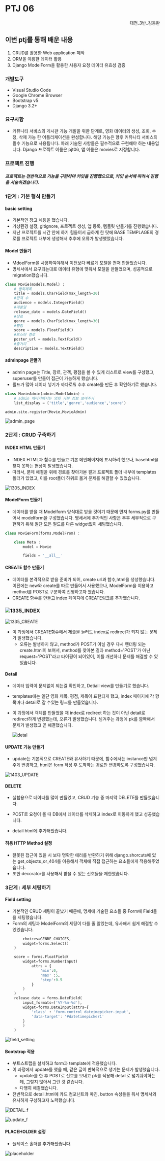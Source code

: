 # PTJ 06



<div style="text-align: right"> 대전_3반_김동완</div>

## 이번 ptj를 통해 배운 내용

1. CRUD를 활용한 Web application 제작
1. ORM을 이용한 데이터 활용
1. Django ModelForm을 활용한 사용자 요청 데이터 유효성 검증 



### 개발도구

- Visual Studio Code
- Google Chrome Browser
- Bootstrap v5
- Django 3.2+



### 요구사항 

- 커뮤니티 서비스의 게시판 기능 개발을 위한 단계로, 영화 데이터의 생성, 조회, 수정, 삭제 가능
  한 어플리케이션을 완성합니다. 해당 기능은 향후 커뮤니티 서비스의 필수 기능으로 사용됩니다.
  아래 기술된 사항들은 필수적으로 구현해야 하는 내용입니다.
  Django 프로젝트 이름은 pjt06, 앱 이름은 movies로 지정합니다. 

### 프로젝트 진행

##### 프로젝트는 전반적으로 기능을 구현하며 커밋을 진행했으므로, 커밋 순서에 따라서 진행을 서술하겠습니다.



### 1단계 : 기본 형식 만들기 

#### basic setting 

- 기본적인 장고 세팅을 했습니다.
- 가상환경 설정, gitignore, 프로젝트 생성, 앱 등록, 템플릿 만들기를 진행했습니다. 
- 지난 프로젝트를 시간 안에 하기 힘들어서 급하게 한 탓에 BASE TEMPLAGE의 경로를 프로젝트 내부에 생성해서 추후에 오류가 발생했었습니다.

#### Model 만들기

- MdoelForm을 사용하여야해서 이전보다 빠르게 모델을 먼저 만들었습니다.
- 명세서에서 요구되는대로 데이터 유형에 맞춰서 모델을 만들었으며, 성공적으로 migration했습니다.

```python
class Movie(models.Model) :
    # 영화제목
    title = models.CharField(max_length=20)
    #관객 수  
    audience = models.IntegerField()
    #개봉일
    release_date = models.DateField()
    #장르
    genre = models.CharField(max_length=30)
    #평점
    score = models.FloatField()
    #포스터 경로
    poster_url = models.TextField()
    #줄거리
    description = models.TextField()
```

#### adminpage 만들기

- admin page는 Title, 장르, 관객, 평점을 볼 수 있게 리스트로 view를 구성했고, superuser를 만들어 접근이 가능하게 했습니다.
- 필드가 많아 데이터 넣기가 까다로워 추후 create를 만든 후 확인하기로 했습니다.

```python
class MovieAdmin(admin.ModelAdmin) :
    # admin 페이지에서는 영화 기본 정보 보여주기 
    list_display = ('title','genre','audience','score')

admin.site.register(Movie,MovieAdmin)
```

![admin_page](README.assets/admin_page.PNG)

### 2단계 : CRUD 구축하기 

#### INDEX HTML 만들기

- INDEX HTML과 함수를 만들고 기본 메인페이지에 표시하려 했으나, basehtml을 찾지 못하는 현상이 발생했습니다. 
- 따라서, 문제 해결을 위해 경로를 찾아가본 결과 프로젝트 폴더 내부에 templates 폴더가 있었고, 이를 root폴더 하위로 옮겨 문제를 해결할 수 있었습니다.

![1305_INDEX](README.assets/1305_INDEX.PNG)



#### ModelForm 만들기

- 데이터를 받을 때 Modelform 양식대로 받을 것이기 때문에 먼저 forms.py를 만들어서 modelform을 구성했습니다. 명세서에 추가적인 사항은 추후 세부적으로 구현하기 위해 일단 모든 필드를 다른 widget없이 세팅했습니다.

```python
class MovieForm(forms.ModelFrom) :

    class Meta :
        model = Movie 

        fields = '__all__'
```

#### CREATE 함수 만들기

- 데이터를 본격적으로 받을 준비가 되어, create url과 함수,html을 생성했습니다. 이전에는 new와 create를 따로 만들어서 사용했으나, ModelForm을 이용하고 method를 POST로 구분하여 진행하고자 했습니다.
- CREATE 함수를 만들고 index 페이지에 CREATE링크를 추가했습니다.



### ![1335_INDEX](README.assets/1335_INDEX.PNG)

![1335_CREATE](README.assets/1335_CREATE.PNG)

- 이 과정에서 CREATE함수에서 제출을 눌러도 index로 redirect가 되지 않는 문제가 발생했습니다. 
  - 오류는 발생하지 않고, method가 POST가 아닐 경우 다시 렌더링 되는 create.html이 보여서, method를 찾아본 결과 method='POST'가 아닌 request='POST'라고 타이핑이 되어있어, 이를 개선하니 문제를 해결할 수 있었습니다.

#### Detail

- 데이터 입력이 문제없이 되는걸 확인하고, Detiail view를 만들기로 했습니다.

- templates에는 일단 영화 제목, 평점, 제목이 표현되게 했고, index 페이지에 각 항목마다 detail로 갈 수있는 링크를 만들었습니다. 

- 이 과정에서 객체를 만들었을 때 index로 redirect 하는 것이 아닌 detail로 redirect하게 변경했는데, 오류가 발생했습니다. 넘겨주는 과정에 pk를 깜빡해서 문제가 발생했고 곧 해결했습니다.

  ![detal](README.assets/detal.PNG)

#### UPDATE 기능 만들기

- update는 기본적으로 CREATE와 유사하기 때문에, 함수에서는 instance만 넘겨주게 변경하고, html은 form 작성 후 도착하는 경로만 변경하도록 구성했습니다.

![1403_UPDATE](README.assets/1403_UPDATE.PNG)

#### DELETE 

- 실험용으로 데이터를 많이 만들었고, CRUD 기능 중 마지막 DELETE를 만들었습니다.
- POST로 요청이 올 때 DB에서 데이터를 삭제하고 index로 이동하게 했고 성공했습니다.

- detail html에 추가해줬습니다.

#### 허용 HTTP Method 설정

- 잘못된 접근이 있을 시 보다 명확한 에러를 반환하기 위해 django.shorcuts에 있는 get_objects_or_404를 이용해서 객체에 직접 접근하는 요소들에게 적용해주었습니다.
- 또한 decorator를 사용해서 받을 수 있는 신호들을 제한했습니다.

### 3단계 : 세부 세팅하기

#### Field setting

- 기본적인 CRUD 세팅이 끝났기 때문에, 명세에 기술된 요소들 중 Form에 Field들을 세팅했습니다.
- Form의 세팅과 ModelForm의 세팅이 다를 줄 알았는데, 유사해서 쉽게 해결할 수 있었습니다.

```python
        choices=GENRE_CHOICES,
        widget=forms.Select()
    )

    score = forms.FloatField(
        widget=forms.NumberInput(
            attrs = {
                'min':0,
                'max' :5,
                'step':0.5 
            }
        )
    )
    release_date = forms.DateField(
        input_formats=['%Y-%m-%d'],
        widget=forms.DateInput(attrs={
            'class' : 'form-control dateimepicker-input',
            'data-target': '#datetimepicker1'
        }
        )
    )
```

![field_setting](README.assets/field_setting.PNG)

#### Bootstrap 적용

- 부트스트랩을 설치하고 form과 template에 적용했습니다. 
- 이 과정에서 update를 했을 때, 같은 글이 반복적으로 생기는 문제가 발생했습니다.
  - update를 한 후 POST로 신호를 보내고 pk를 적용해 detail로 넘겨줘야하는데, 그렇지 않아서 그런 것 같습니다.
  - 다행히 해결했습니다.
- 전반적으로 detail.html에 카드 컴포넌트와 마진, button 속성들을 줘서 명세서와 유사하게 구성하고자 노력했습니다.

![DETAIL_f](README.assets/DETAIL_f.PNG)

![update_f](README.assets/update_f.PNG)

#### PLACEHOLDER 설정

- 플레이스 홀더를 추가해줬습니다. 

![placeholder](README.assets/placeholder.PNG)
